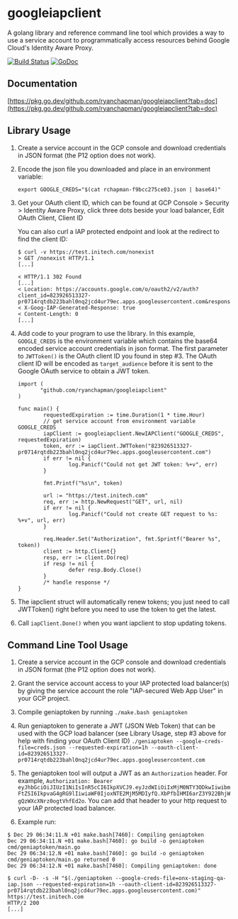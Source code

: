 # googleiapclient

A golang library and reference command line tool which provides a way to use a service account to programmatically access
resources behind Google Cloud's Identity Aware Proxy.

[![Build Status](https://travis-ci.org/ryanchapman/googleiapclient.svg?branch=master)](https://travis-ci.org/ryanchapman/googleiapclient)
[![GoDoc](https://pkg.go.dev/github.com/ryanchapman/googleiapclient?tab=doc)](https://pkg.go.dev/github.com/ryanchapman/googleiapclient?tab=doc)

## Documentation

[https://pkg.go.dev/github.com/ryanchapman/googleiapclient?tab=doc](https://pkg.go.dev/github.com/ryanchapman/googleiapclient?tab=doc)

## Library Usage

1. Create a service account in the GCP console and download credentials in JSON format (the P12 option does not work).

2. Encode the json file you downloaded and place in an environment variable:

    ```
    export GOOGLE_CREDS="$(cat rchapman-f9bcc275ce03.json | base64)"
    ```

3. Get your OAuth client ID, which can be found at
       GCP Console > Security > Identity Aware Proxy, click three dots beside your load balancer, Edit OAuth Client, Client ID

   You can also curl a IAP protected endpoint and look at the redirect to find the client ID:

    ```
    $ curl -v https://test.initech.com/nonexist
    > GET /nonexist HTTP/1.1
    [...]
    
    < HTTP/1.1 302 Found
    [...]
    < Location: https://accounts.google.com/o/oauth2/v2/auth?client_id=823926513327-pr0714rqtdb223bahl0nq2jcd4ur79ec.apps.googleusercontent.com&response_type=code&scope=openid+email&redirect_uri=https://test.initech.com/_gcp_gatekeeper/authenticate&state=XXXXXXX
    < X-Goog-IAP-Generated-Response: true
    < Content-Length: 0
    [...]
    ```
       
4. Add code to your program to use the library.  In this example, `GOOGLE_CREDS` is the environment variable
   which contains the base64 encoded service account credentials in json format.  The first parameter to
   `JWTToken()` is the OAuth client ID  you found in step #3.  The OAuth client ID will be encoded as `target_audience` before it is sent to the Google OAuth service to obtain a JWT token.

    ```
    import (
           "github.com/ryanchapman/googleiapclient"
    )
    
    func main() {
            requestedExpiration := time.Duration(1 * time.Hour)
            // get service account from environment variable   GOOGLE_CREDS
            iapClient := googleiapclient.NewIAPClient("GOOGLE_CREDS", requestedExpiration)
            token, err := iapClient.JWTToken("823926513327-pr0714rqtdb223bahl0nq2jcd4ur79ec.apps.googleusercontent.com")
            if err != nil {
                    log.Panicf("Could not get JWT token: %+v", err)
            }
    
            fmt.Printf("%s\n", token)
            
            url := "https://test.initech.com"
            req, err := http.NewRequest("GET", url, nil)
            if err != nil {
                    log.Panicf("Could not create GET request to %s: %+v", url, err)
            }
    
            req.Header.Set("Authorization", fmt.Sprintf("Bearer %s", token))
            client := http.Client{}
            resp, err := client.Do(req)
            if resp != nil {
                    defer resp.Body.Close()
            }
            /* handle response */
    }
    ```
    
5. The iapclient struct will automatically renew tokens; you just need to call JWTToken() right before you need to use the token to get the latest.

6. Call `iapClient.Done()` when you want iapclient to stop updating tokens.

## Command Line Tool Usage

1. Create a service account in the GCP console and download credentials in JSON format (the P12 option does not work).

2. Grant the service account access to your IAP protected load balancer(s) by giving the service account the role "IAP-secured Web App User" in your GCP project.

3. Compile geniaptoken by running `./make.bash geniaptoken` 

4. Run geniaptoken to generate a JWT (JSON Web Token) that can be used with the GCP load balancer  (see Library Usage, step #3 above for help with finding your OAuth Client ID) `./geniaptoken --google-creds-file=creds.json --requested-expiration=1h --oauth-client-id=823926513327-pr0714rqtdb223bahl0nq2jcd4ur79ec.apps.googleusercontent.com`

5. The geniaptoken tool will output a JWT as an `Authorization` header. For example, `Authorization: Bearer eyJhbGciOiJIUzI1NiIsInR5cCI6IkpXVCJ9.eyJzdWIiOiIxMjM0NTY3ODkwIiwibmFtZSI6IkpvaG4gRG9lIiwiaWF0IjoxNTE2MjM5MDIyfQ.XbPfbIHMI6arZ3Y922BhjWgQzWXcXNrz0ogtVhfEd2o`.  You can add that header to your http request to your IAP protected load balancer.

6. Example run:

```
$ Dec 29 06:34:11.N +01 make.bash[7460]: Compiling geniaptoken
Dec 29 06:34:11.N +01 make.bash[7460]: go build -o geniaptoken cmd/geniaptoken/main.go
Dec 29 06:34:12.N +01 make.bash[7460]: go build -o geniaptoken cmd/geniaptoken/main.go returned 0
Dec 29 06:34:12.N +01 make.bash[7460]: Compiling geniaptoken: done

$ curl -D- -s -H "$(./geniaptoken --google-creds-file=onx-staging-qa-iap.json --requested-expiration=1h --oauth-client-id=823926513327-pr0714rqtdb223bahl0nq2jcd4ur79ec.apps.googleusercontent.com)" https://test.initech.com
HTTP/2 200
[...]
```
